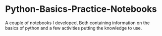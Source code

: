 # Python-Basics-Practice-Notebooks
A couple of notebooks I developed, Both containing information on the basics of python and a few activities putting the knowledge to use.
